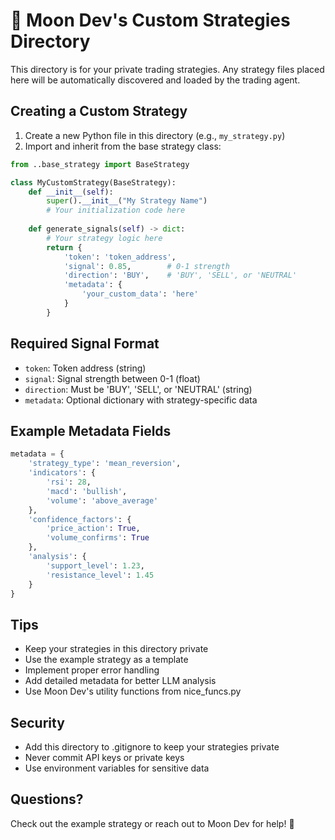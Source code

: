# 🌙 Moon Dev's Custom Strategies Directory

This directory is for your private trading strategies. Any strategy files placed here will be automatically discovered and loaded by the trading agent.

## Creating a Custom Strategy

1. Create a new Python file in this directory (e.g., `my_strategy.py`)
2. Import and inherit from the base strategy class:
```python
from ..base_strategy import BaseStrategy

class MyCustomStrategy(BaseStrategy):
    def __init__(self):
        super().__init__("My Strategy Name")
        # Your initialization code here
    
    def generate_signals(self) -> dict:
        # Your strategy logic here
        return {
            'token': 'token_address',
            'signal': 0.85,        # 0-1 strength
            'direction': 'BUY',    # 'BUY', 'SELL', or 'NEUTRAL'
            'metadata': {
                'your_custom_data': 'here'
            }
        }
```

## Required Signal Format
- `token`: Token address (string)
- `signal`: Signal strength between 0-1 (float)
- `direction`: Must be 'BUY', 'SELL', or 'NEUTRAL' (string)
- `metadata`: Optional dictionary with strategy-specific data

## Example Metadata Fields
```python
metadata = {
    'strategy_type': 'mean_reversion',
    'indicators': {
        'rsi': 28,
        'macd': 'bullish',
        'volume': 'above_average'
    },
    'confidence_factors': {
        'price_action': True,
        'volume_confirms': True
    },
    'analysis': {
        'support_level': 1.23,
        'resistance_level': 1.45
    }
}
```

## Tips
- Keep your strategies in this directory private
- Use the example strategy as a template
- Implement proper error handling
- Add detailed metadata for better LLM analysis
- Use Moon Dev's utility functions from nice_funcs.py

## Security
- Add this directory to .gitignore to keep your strategies private
- Never commit API keys or private keys
- Use environment variables for sensitive data

## Questions?
Check out the example strategy or reach out to Moon Dev for help! 🚀 